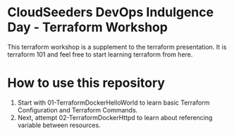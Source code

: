 # CloudSeeders DevOps Indulgence Day - Terraform Workshop
This terraform workshop is a supplement to the terraform presentation. It is terraform 101 and feel free to start learning terraform from here. 

# How to use this repository
1. Start with 01-TerraformDockerHelloWorld to learn basic Terraform Configuration and Terraform Commands.
2. Next, attempt 02-TerraformDockerHttpd to learn about referencing variable between resources.





